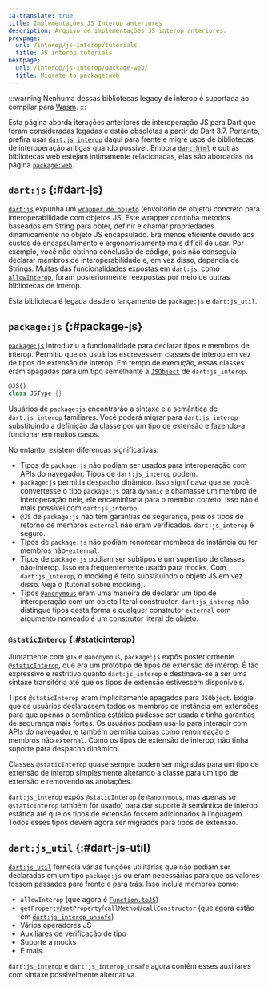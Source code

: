 ```yaml
---
ia-translate: true
title: Implementações JS Interop anteriores
description: Arquivo de implementações JS interop anteriores.
prevpage:
  url: /interop/js-interop/tutorials
  title: JS interop tutorials
nextpage:
  url: /interop/js-interop/package-web/
  title: Migrate to package:web
---
```


:::warning
Nenhuma dessas bibliotecas legacy de interop é suportada ao compilar para [Wasm][].
:::

Esta página aborda iterações anteriores de interoperação JS para Dart que
foram consideradas legadas e estão obsoletas a partir do Dart 3.7.
Portanto, prefira usar [`dart:js_interop`][] daqui para frente e
migre usos de bibliotecas de interoperação antigas quando possível.
Embora [`dart:html`][] e outras bibliotecas web estejam intimamente relacionadas,
elas são abordadas na página [`package:web`][].

[`dart:js_interop`]: {{site.dart-api}}/dart-js_interop/dart-js_interop-library.html
[`dart:html`]: {{site.dart-api}}/dart-html/dart-html-library.html
[`package:web`]: /interop/js-interop/package-web

## `dart:js` {:#dart-js}

[`dart:js`] expunha um [`wrapper de objeto`] (envoltório de objeto) concreto para interoperabilidade com objetos JS. Este wrapper continha métodos baseados em String para obter, definir e chamar propriedades dinamicamente no objeto JS encapsulado. Era menos eficiente devido aos custos de encapsulamento e ergonomicamente mais difícil de usar. Por exemplo, você não obtinha conclusão de código, pois não conseguia declarar membros de interoperabilidade e, em vez disso, dependia de Strings. Muitas das funcionalidades expostas em `dart:js`, como [`allowInterop`], foram posteriormente reexpostas por meio de outras bibliotecas de interop.

Esta biblioteca é legada desde
o lançamento de `package:js` e `dart:js_util`.

## `package:js` {:#package-js}

[`package:js`] introduziu a funcionalidade para declarar tipos e membros de interop. Permitiu que os usuários escrevessem classes de interop em vez de tipos de extensão de interop. Em tempo de execução, essas classes eram apagadas para um tipo semelhante a [`JSObject`] de `dart:js_interop`.

```dart
@JS()
class JSType {}
```

Usuários de `package:js` encontrarão a sintaxe e a semântica de `dart:js_interop` familiares. Você poderá migrar para `dart:js_interop` substituindo a definição da classe por um tipo de extensão e fazendo-a funcionar em muitos casos.

No entanto, existem diferenças significativas:

- Tipos de `package:js` não podiam ser usados para interoperação com APIs do navegador.
  Tipos de `dart:js_interop` podem.
- `package:js` permitia despacho dinâmico. Isso significava que se você convertesse o
  tipo `package:js` para `dynamic` e chamasse um membro de interoperação nele, ele
  encaminharia para o membro correto. Isso não é mais possível com
  `dart:js_interop`.
- `@JS` de `package:js` não tem garantias de segurança, pois os tipos de retorno de
  membros `external` não eram verificados. `dart:js_interop` é seguro.
- Tipos de `package:js` não podiam renomear membros de instância ou ter membros não-`external`.
- Tipos de `package:js` podiam ser subtipos e um supertipo de classes não-interop.
  Isso era frequentemente usado para mocks. Com `dart:js_interop`, o mocking é feito
  substituindo o objeto JS em vez disso. Veja o [tutorial sobre mocking].
- Tipos [`@anonymous`] eram uma maneira de declarar um tipo de interoperação com um objeto
  literal constructor. `dart:js_interop` não distingue tipos desta forma e
  qualquer construtor `external` com argumento nomeado é um construtor literal de objeto.

### `@staticInterop` {:#staticinterop}

Juntamente com `@JS` e `@anonymous`, `package:js` expôs posteriormente [`@staticInterop`], que era um protótipo de tipos de extensão de interop. É tão expressivo e restritivo quanto `dart:js_interop` e destinava-se a ser uma sintaxe transitória até que os tipos de extensão estivessem disponíveis.

Tipos `@staticInterop` eram implicitamente apagados para `JSObject`. Exigia que os usuários declarassem todos os membros de instância em extensões para que apenas a semântica estática pudesse ser usada e tinha garantias de segurança mais fortes. Os usuários podiam usá-lo para interagir com APIs do navegador, e também permitia coisas como renomeação e membros não `external`. Como os tipos de extensão de interop, não tinha suporte para despacho dinâmico.

Classes `@staticInterop` quase sempre podem ser migradas para um tipo de extensão de interop simplesmente alterando a classe para um tipo de extensão e removendo as anotações.

`dart:js_interop` expôs `@staticInterop` (e `@anonymous`, mas apenas se `@staticInterop` também for usado) para dar suporte à semântica de interop estática até que os tipos de extensão fossem adicionados à linguagem. Todos esses tipos devem agora ser migrados para tipos de extensão.

## `dart:js_util` {:#dart-js-util}

[`dart:js_util`] fornecia várias funções utilitárias que não podiam ser declaradas em um tipo `package:js` ou eram necessárias para que os valores fossem passados para frente e para trás. Isso incluía membros como:

- `allowInterop` (que agora é [`Function.toJS`])
- `getProperty`/`setProperty`/`callMethod`/`callConstructor` (que agora estão em [`dart:js_interop_unsafe`])
- Vários operadores JS
- Auxiliares de verificação de tipo
- Suporte a mocks
- E mais.

`dart:js_interop` e `dart:js_interop_unsafe` agora contêm esses auxiliares com sintaxe possivelmente alternativa.


[`dart:js`]: {{site.dart-api}}/dart-js/dart-js-library.html
[`wrapper de objeto`]: {{site.dart-api}}/dart-js/JsObject-class.html
[`allowInterop`]: {{site.dart-api}}/dart-js_util/allowInterop.html
[`package:js`]: {{site.pub-pkg}}/js
[`JSObject`]: {{site.dart-api}}/dart-js_interop/JSObject-extension-type.html
[tutorial sobre mocks]: /interop/js-interop/mock
[`@anonymous`]: {{site.repo.dart.sdk}}/blob/main/sdk/lib/js/_js_annotations.dart#L40
[`@staticInterop`]: {{site.repo.dart.sdk}}/blob/main/sdk/lib/js/_js_annotations.dart#L48
[`dart:js_util`]: {{site.dart-api}}/dart-js_util/dart-js_util-library.html
[`Function.toJS`]: {{site.dart-api}}/dart-js_interop/FunctionToJSExportedDartFunction/toJS.html
[`dart:js_interop_unsafe`]: {{site.dart-api}}/dart-js_interop_unsafe/dart-js_interop_unsafe-library.html
[Wasm]: /web/wasm

